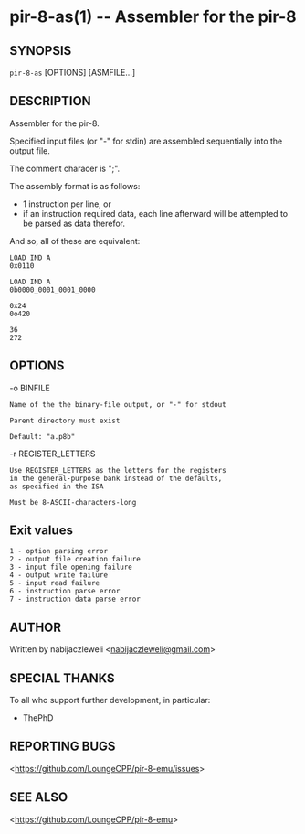 pir-8-as(1) -- Assembler for the pir-8
======================================

## SYNOPSIS

`pir-8-as` [OPTIONS] [ASMFILE...]

## DESCRIPTION

Assembler for the pir-8.

Specified input files (or "-" for stdin) are assembled sequentially into the output file.

The comment characer is ";".

The assembly format is as follows:

  * 1 instruction per line, or
  * if an instruction required data, each line afterward
    will be attempted to be parsed as data therefor.

And so, all of these are equivalent:

    LOAD IND A
    0x0110

    LOAD IND A
    0b0000_0001_0001_0000

    0x24
    0o420

    36
    272

## OPTIONS

  -o BINFILE

    Name of the the binary-file output, or "-" for stdout

    Parent directory must exist

    Default: "a.p8b"

  -r REGISTER_LETTERS

    Use REGISTER_LETTERS as the letters for the registers
    in the general-purpose bank instead of the defaults,
    as specified in the ISA

    Must be 8-ASCII-characters-long

## Exit values

    1 - option parsing error
    2 - output file creation failure
    3 - input file opening failure
    4 - output write failure
    5 - input read failure
    6 - instruction parse error
    7 - instruction data parse error

## AUTHOR

Written by nabijaczleweli &lt;<nabijaczleweli@gmail.com>&gt;

## SPECIAL THANKS

To all who support further development, in particular:

  * ThePhD

## REPORTING BUGS

&lt;<https://github.com/LoungeCPP/pir-8-emu/issues>&gt;

## SEE ALSO

&lt;<https://github.com/LoungeCPP/pir-8-emu>&gt;
